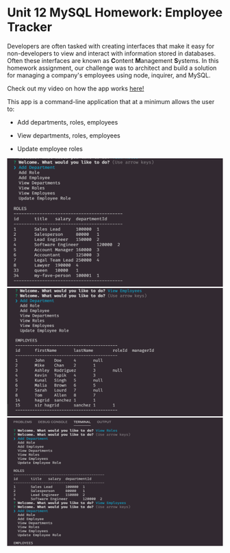 # Unit 12 MySQL Homework: Employee Tracker

Developers are often tasked with creating interfaces that make it easy for non-developers to view and interact with information stored in databases. Often these interfaces are known as **C**ontent **M**anagement **S**ystems. In this homework assignment, our challenge was to architect and build a solution for managing a company's employees using node, inquirer, and MySQL.

Check out my video on how the app works [here!](https://drive.google.com/file/d/1_0g32Bx7UICdOvyPMdJiTemDE8j7iFCu/view?usp=sharing)

This app is a command-line application that at a minimum allows the user to:

  * Add departments, roles, employees

  * View departments, roles, employees

  * Update employee roles

<img class="ems" src="img/ems.jpg" width="600" height="300">
<img class="ems1" src="img/ems2.jpg" width="600" height="300">
<img class="ems2" src="img/ems3.jpg" width="600" height="300">